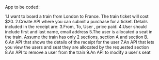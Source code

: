 App to be coded:

1.I want to board a train from London to France. The train ticket will cost $20.
2.Create API where you can submit a purchase for a ticket. Details included in the receipt are:
3.From, To, User , price paid.
4.User should include first and last name, email address
5.The user is allocated a seat in the train. Assume the train has only 2 sections, section A and section B.
6.An API that shows the details of the receipt for the user
7.An API that lets you view the users and seat they are allocated by the requested section
8.An API to remove a user from the train
9.An API to modify a user's seat
